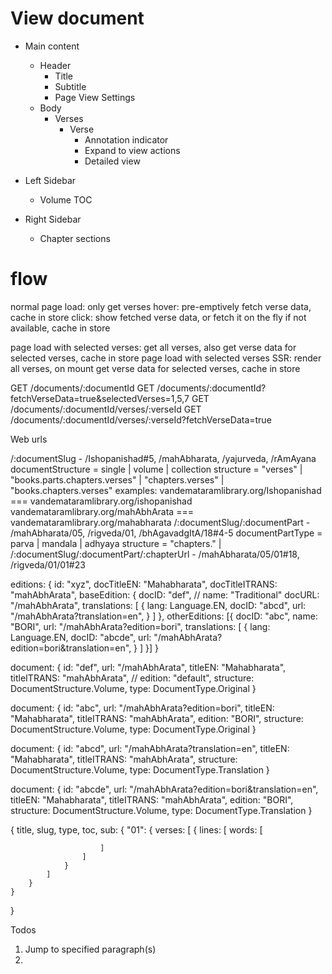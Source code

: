 # View document

- Main content
    - Header
        - Title
        - Subtitle
        - Page View Settings
    - Body
        - Verses
            - Verse
                - Annotation indicator
                - Expand to view actions
                - Detailed view
- Left Sidebar
    - Volume TOC

- Right Sidebar
    - Chapter sections


# flow

normal page load: only get verses
hover: pre-emptively fetch verse data, cache in store
click: show fetched verse data, or fetch it on the fly if not available, cache in store

page load with selected verses: get all verses, also get verse data for selected verses, cache in store
page load with selected verses SSR: render all verses, on mount get verse data for selected verses, cache in store

GET /documents/:documentId
GET /documents/:documentId?fetchVerseData=true&selectedVerses=1,5,7
GET /documents/:documentId/verses/:verseId
GET /documents/:documentId/verses/:verseId?fetchVerseData=true

Web urls

/:documentSlug - /Ishopanishad#5, /mahAbharata, /yajurveda, /rAmAyana
    documentStructure = single | volume | collection
    structure = "verses" | "books.parts.chapters.verses" | "chapters.verses" | "books.chapters.verses"
    examples: vandemataramlibrary.org/Ishopanishad === vandemataramlibrary.org/ishopanishad
              vandemataramlibrary.org/mahAbhArata === vandemataramlibrary.org/mahabharata
/:documentSlug/:documentPart -  /mahAbharata/05, /rigveda/01, /bhAgavadgItA/18#4-5
    documentPartType = parva | mandala | adhyaya
    structure = "chapters." | 
/:documentSlug/:documentPart/:chapterUrl - /mahAbharata/05/01#18, /rigveda/01/01#23


editions: {
    id: "xyz",
    docTitleEN: "Mahabharata",
    docTitleITRANS: "mahAbhArata",
    baseEdition: {
        docID: "def",
        // name: "Traditional"
        docURL: "/mahAbhArata",
        translations: [
            {
                lang: Language.EN,
                docID: "abcd",
                url: "/mahAbhArata?translation=en",
            }
        ]
    },
    otherEditions: [{
        docID: "abc",
        name: "BORI",
        url: "/mahAbhArata?edition=bori",
        translations: [
            {
                lang: Language.EN,
                docID: "abcde",
                url: "/mahAbhArata?edition=bori&translation=en",
            }
        ]
    }]
}

document: {
    id: "def",
    url: "/mahAbhArata",
    titleEN: "Mahabharata",
    titleITRANS: "mahAbhArata",
    // edition: "default",
    structure: DocumentStructure.Volume,
    type: DocumentType.Original
}

document: {
    id: "abc",
    url: "/mahAbhArata?edition=bori",
    titleEN: "Mahabharata",
    titleITRANS: "mahAbhArata",
    edition: "BORI",
    structure: DocumentStructure.Volume,
    type: DocumentType.Original
}


document: {
    id: "abcd",
    url: "/mahAbhArata?translation=en",
    titleEN: "Mahabharata",
    titleITRANS: "mahAbhArata",
    structure: DocumentStructure.Volume,
    type: DocumentType.Translation
}

document: {
    id: "abcde",
    url: "/mahAbhArata?edition=bori&translation=en",
    titleEN: "Mahabharata",
    titleITRANS: "mahAbhArata",
    edition: "BORI",
    structure: DocumentStructure.Volume,
    type: DocumentType.Translation
}





{
    title,
    slug,
    type,
    toc,
    sub: {
        "01": {
            verses: [
                {
                    lines: [
                        words: [

                        ]
                    ]
                }
            ]
        }
    }
}


Todos
1. Jump to specified paragraph(s)
2.  
